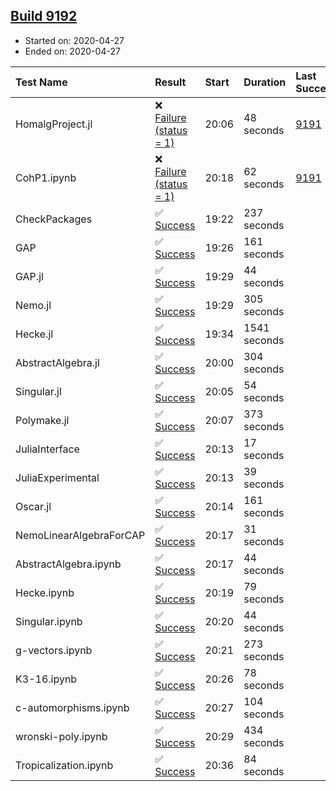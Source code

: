 ## [Build 9192](https://oscarci.mathematik.uni-kl.de/job/oscar/9192/)

* Started on: 2020-04-27
* Ended on: 2020-04-27

| Test Name    | Result | Start | Duration | Last Success | First Failure |
|:-------------|:-------|:------|:---------|:-------------|:--------------|
| HomalgProject.jl | ❌ [Failure (status = 1)](https://oscarci.mathematik.uni-kl.de/job/oscar/9192/artifact/logs/build-9192/HomalgProject.jl.log) | 20:06 | 48 seconds | [9191](https://oscarci.mathematik.uni-kl.de/job/oscar/9191/) | [9192](https://oscarci.mathematik.uni-kl.de/job/oscar/9192/) |
| CohP1.ipynb | ❌ [Failure (status = 1)](https://oscarci.mathematik.uni-kl.de/job/oscar/9192/artifact/logs/build-9192/CohP1.ipynb.log) | 20:18 | 62 seconds | [9191](https://oscarci.mathematik.uni-kl.de/job/oscar/9191/) | [9192](https://oscarci.mathematik.uni-kl.de/job/oscar/9192/) |
| CheckPackages | ✅ [Success](https://oscarci.mathematik.uni-kl.de/job/oscar/9192/artifact/logs/build-9192/CheckPackages.log) | 19:22 | 237 seconds |  |  |
| GAP | ✅ [Success](https://oscarci.mathematik.uni-kl.de/job/oscar/9192/artifact/logs/build-9192/GAP.log) | 19:26 | 161 seconds |  |  |
| GAP.jl | ✅ [Success](https://oscarci.mathematik.uni-kl.de/job/oscar/9192/artifact/logs/build-9192/GAP.jl.log) | 19:29 | 44 seconds |  |  |
| Nemo.jl | ✅ [Success](https://oscarci.mathematik.uni-kl.de/job/oscar/9192/artifact/logs/build-9192/Nemo.jl.log) | 19:29 | 305 seconds |  |  |
| Hecke.jl | ✅ [Success](https://oscarci.mathematik.uni-kl.de/job/oscar/9192/artifact/logs/build-9192/Hecke.jl.log) | 19:34 | 1541 seconds |  |  |
| AbstractAlgebra.jl | ✅ [Success](https://oscarci.mathematik.uni-kl.de/job/oscar/9192/artifact/logs/build-9192/AbstractAlgebra.jl.log) | 20:00 | 304 seconds |  |  |
| Singular.jl | ✅ [Success](https://oscarci.mathematik.uni-kl.de/job/oscar/9192/artifact/logs/build-9192/Singular.jl.log) | 20:05 | 54 seconds |  |  |
| Polymake.jl | ✅ [Success](https://oscarci.mathematik.uni-kl.de/job/oscar/9192/artifact/logs/build-9192/Polymake.jl.log) | 20:07 | 373 seconds |  |  |
| JuliaInterface | ✅ [Success](https://oscarci.mathematik.uni-kl.de/job/oscar/9192/artifact/logs/build-9192/JuliaInterface.log) | 20:13 | 17 seconds |  |  |
| JuliaExperimental | ✅ [Success](https://oscarci.mathematik.uni-kl.de/job/oscar/9192/artifact/logs/build-9192/JuliaExperimental.log) | 20:13 | 39 seconds |  |  |
| Oscar.jl | ✅ [Success](https://oscarci.mathematik.uni-kl.de/job/oscar/9192/artifact/logs/build-9192/Oscar.jl.log) | 20:14 | 161 seconds |  |  |
| NemoLinearAlgebraForCAP | ✅ [Success](https://oscarci.mathematik.uni-kl.de/job/oscar/9192/artifact/logs/build-9192/NemoLinearAlgebraForCAP.log) | 20:17 | 31 seconds |  |  |
| AbstractAlgebra.ipynb | ✅ [Success](https://oscarci.mathematik.uni-kl.de/job/oscar/9192/artifact/logs/build-9192/AbstractAlgebra.ipynb.log) | 20:17 | 44 seconds |  |  |
| Hecke.ipynb | ✅ [Success](https://oscarci.mathematik.uni-kl.de/job/oscar/9192/artifact/logs/build-9192/Hecke.ipynb.log) | 20:19 | 79 seconds |  |  |
| Singular.ipynb | ✅ [Success](https://oscarci.mathematik.uni-kl.de/job/oscar/9192/artifact/logs/build-9192/Singular.ipynb.log) | 20:20 | 44 seconds |  |  |
| g-vectors.ipynb | ✅ [Success](https://oscarci.mathematik.uni-kl.de/job/oscar/9192/artifact/logs/build-9192/g-vectors.ipynb.log) | 20:21 | 273 seconds |  |  |
| K3-16.ipynb | ✅ [Success](https://oscarci.mathematik.uni-kl.de/job/oscar/9192/artifact/logs/build-9192/K3-16.ipynb.log) | 20:26 | 78 seconds |  |  |
| c-automorphisms.ipynb | ✅ [Success](https://oscarci.mathematik.uni-kl.de/job/oscar/9192/artifact/logs/build-9192/c-automorphisms.ipynb.log) | 20:27 | 104 seconds |  |  |
| wronski-poly.ipynb | ✅ [Success](https://oscarci.mathematik.uni-kl.de/job/oscar/9192/artifact/logs/build-9192/wronski-poly.ipynb.log) | 20:29 | 434 seconds |  |  |
| Tropicalization.ipynb | ✅ [Success](https://oscarci.mathematik.uni-kl.de/job/oscar/9192/artifact/logs/build-9192/Tropicalization.ipynb.log) | 20:36 | 84 seconds |  |  |
